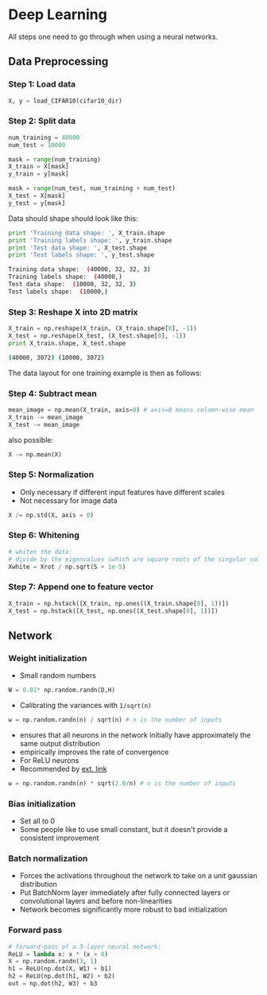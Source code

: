 # Deep Learning

All steps one need to go through when using a neural networks.

## Data Preprocessing

### Step 1: Load data
```python
X, y = load_CIFAR10(cifar10_dir)
```

### Step 2: Split data
```python
num_training = 40000
num_test = 10000

mask = range(num_training)
X_train = X[mask]
y_train = y[mask]

mask = range(num_test, num_training + num_test)
X_test = X[mask]
y_test = y[mask]
```

Data should shape should look like this:
```python
print 'Training data shape: ', X_train.shape
print 'Training labels shape: ', y_train.shape
print 'Test data shape: ', X_test.shape
print 'Test labels shape: ', y_test.shape
```

```bash
Training data shape:  (40000, 32, 32, 3)
Training labels shape:  (40000,)
Test data shape:  (10000, 32, 32, 3)
Test labels shape:  (10000,)
```

### Step 3: Reshape X into 2D matrix

```python
X_train = np.reshape(X_train, (X_train.shape[0], -1))
X_test = np.reshape(X_test, (X_test.shape[0], -1))
print X_train.shape, X_test.shape
```

```bash
(40000, 3072) (10000, 3072)
```

The data layout for one training example is then as follows:

### Step 4: Subtract mean

```python
mean_image = np.mean(X_train, axis=0) # axis=0 means column-wise mean
X_train -= mean_image
X_test -= mean_image
```

also possible:

```python
X -= np.mean(X)
```

### Step 5: Normalization

* Only necessary if different input features have different scales
* Not necessary for image data

```python
X /= np.std(X, axis = 0)
```

### Step 6: Whitening

```python
# whiten the data:
# divide by the eigenvalues (which are square roots of the singular values)
Xwhite = Xrot / np.sqrt(S + 1e-5)
```

### Step 7: Append one to feature vector

```python
X_train = np.hstack([X_train, np.ones((X_train.shape[0], 1))])
X_test = np.hstack([X_test, np.ones((X_test.shape[0], 1))])
```

## Network

### Weight initialization

* Small random numbers
```python
W = 0.01* np.random.randn(D,H)
```

* Calibrating the variances with `1/sqrt(n)`

```python
w = np.random.randn(n) / sqrt(n) # n is the number of inputs
```
* ensures that all neurons in the network initially have approximately the same output distribution
* empirically improves the rate of convergence
* For ReLU neurons
* Recommended by [ext. link](https://arxiv.org/abs/1502.01852)

```python
w = np.random.randn(n) * sqrt(2.0/n) # n is the number of inputs
```

### Bias initialization

* Set all to 0
* Some people like to use small constant, but it doesn't provide a consistent improvement

### Batch normalization

* Forces the activations throughout the network to take on a unit gaussian distribution
* Put BatchNorm layer immediately after fully connected layers or convolutional layers and before non-linearities
* Network becomes significantly more robust to bad initialization

### Forward pass

```python
# forward-pass of a 3-layer neural network:
ReLU = lambda x: x * (x > 0)
X = np.random.randn(3, 1) 
h1 = ReLU(np.dot(X, W1) + b1)
h2 = ReLU(np.dot(h1, W2) + b2)
out = np.dot(h2, W3) + b3
```